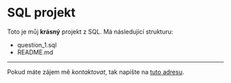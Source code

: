 # SQL projekt

Toto je můj **krásný** projekt z SQL. Má následující strukturu:

- question_1.sql
- README.md

---

Pokud máte zájem mě *kontaktovat*, tak napište na [tuto adresu](mailto:test@abc.lol).

